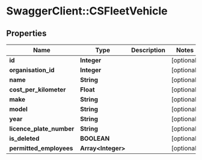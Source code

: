 # SwaggerClient::CSFleetVehicle

## Properties
Name | Type | Description | Notes
------------ | ------------- | ------------- | -------------
**id** | **Integer** |  | [optional] 
**organisation_id** | **Integer** |  | [optional] 
**name** | **String** |  | [optional] 
**cost_per_kilometer** | **Float** |  | [optional] 
**make** | **String** |  | [optional] 
**model** | **String** |  | [optional] 
**year** | **String** |  | [optional] 
**licence_plate_number** | **String** |  | [optional] 
**is_deleted** | **BOOLEAN** |  | [optional] 
**permitted_employees** | **Array&lt;Integer&gt;** |  | [optional] 


